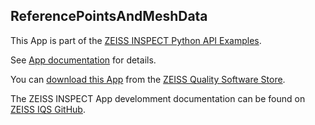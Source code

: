 ## ReferencePointsAndMeshData

This App is part of the [ZEISS INSPECT Python API Examples](https://github.com/ZEISS/zeiss-inspect-app-examples/tree/dev/AppExamples).

See [App documentation](Documentation.md) for details.

You can [download this App](https://software-store.zeiss.com/products/apps/ReferencePointsAndMeshData) from the [ZEISS Quality Software Store](https://software-store.zeiss.com).

The ZEISS INSPECT App develomment documentation can be found on [ZEISS IQS GitHub](https://zeissiqs.github.io/zeiss-inspect-addon-api/2025/index.html).